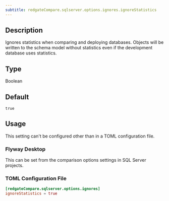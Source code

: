```yaml
---
subtitle: redgateCompare.sqlserver.options.ignores.ignoreStatistics
---
```


## Description

Ignores statistics when comparing and deploying databases. Objects will be written to the schema model without statistics even if the development database uses statistics.

## Type

Boolean

## Default

`true`

## Usage

This setting can't be configured other than in a TOML configuration file.

### Flyway Desktop

This can be set from the comparison options settings in SQL Server projects.

### TOML Configuration File

```toml
[redgateCompare.sqlserver.options.ignores]
ignoreStatistics = true
```
